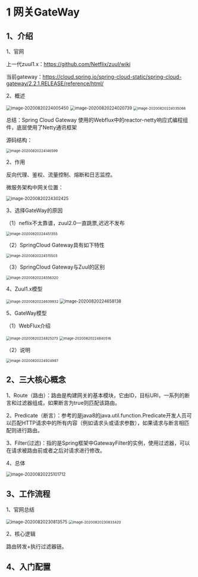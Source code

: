 # 1 网关GateWay

## 1、介绍

1、官网

上一代zuul1.x：https://github.com/Netflix/zuul/wiki

当前gateway：https://cloud.spring.io/spring-cloud-static/spring-cloud-gateway/2.2.1.RELEASE/reference/html/

2、概述

<img src="SpringCloud学习4.assets/image-20200820224005450.png" alt="image-20200820224005450" style="zoom:80%;" />

<img src="SpringCloud学习4.assets/image-20200820224020739.png" alt="image-20200820224020739" style="zoom:80%;" />

<img src="SpringCloud学习4.assets/image-20200820224035066.png" alt="image-20200820224035066" style="zoom:67%;" />

总结：Spring Cloud Gateway 使用的Webflux中的reactor-netty响应式编程组件，底层使用了Netty通讯框架

源码结构：

<img src="SpringCloud学习4.assets/image-20200820224146599.png" alt="image-20200820224146599" style="zoom:67%;" />

2、作用

反向代理、鉴权、流量控制、熔断和日志监控。

微服务架构中网关位置：

<img src="SpringCloud学习4.assets/image-20200820224302425.png" alt="image-20200820224302425" style="zoom:80%;" />

3、选择GateWay的原因

（1）neflix不太靠谱，zuul2.0一直跳票,迟迟不发布

<img src="SpringCloud学习4.assets/image-20200820224451355.png" alt="image-20200820224451355" style="zoom:67%;" />

（2）SpringCloud Gateway具有如下特性

<img src="SpringCloud学习4.assets/image-20200820224515503.png" alt="image-20200820224515503" style="zoom:67%;" />

（3）SpringCloud Gateway与Zuul的区别

<img src="SpringCloud学习4.assets/image-20200820224556320.png" alt="image-20200820224556320" style="zoom:67%;" />

4、Zuul1.x模型

<img src="SpringCloud学习4.assets/image-20200820224639932.png" alt="image-20200820224639932" style="zoom:67%;" />

<img src="SpringCloud学习4.assets/image-20200820224658138.png" alt="image-20200820224658138" style="zoom:80%;" />

5、GateWay模型

（1）WebFlux介绍

<img src="SpringCloud学习4.assets/image-20200820224825273.png" alt="image-20200820224825273" style="zoom:67%;" />

<img src="SpringCloud学习4.assets/image-20200820224840516.png" alt="image-20200820224840516" style="zoom:67%;" />

（2）说明

<img src="SpringCloud学习4.assets/image-20200820224924987.png" alt="image-20200820224924987" style="zoom:67%;" />

## 2、三大核心概念

1、Route（路由）：路由是构建网关的基本模块，它由ID，目标URI，一系列的断言和过滤器组成，如果断言为true则匹配该路由。

2、Predicate（断言）：参考的是java8的java.util.function.Predicate开发人员可以匹配HTTP请求中的所有内容（例如请求头或请求参数），如果请求与断言相匹配则进行路由。

3、Filter(过滤)：指的是Spring框架中GatewayFilter的实例，使用过滤器，可以在请求被路由前或者之后对请求进行修改。

4、总体

<img src="SpringCloud学习4.assets/image-20200820225101712.png" alt="image-20200820225101712" style="zoom:80%;" />

## 3、工作流程

1、官网总结

<img src="SpringCloud学习4.assets/image-20200820230813575.png" alt="image-20200820230813575" style="zoom:80%;" />

<img src="SpringCloud学习4.assets/image-20200820230833420.png" alt="image-20200820230833420" style="zoom:67%;" />

2、核心逻辑

路由转发+执行过滤器链。

## 4、入门配置

